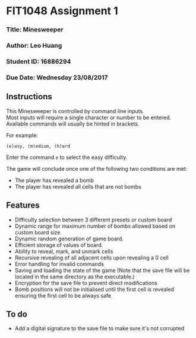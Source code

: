 # FIT1048 Assignment 1
### Title: Minesweeper
### Author: Leo Huang
### Student ID: 16886294
### Due Date: Wednesday 23/08/2017

## Instructions
This Minesweeper is controlled by command line inputs.  
Most inputs will require a single character or number to be entered.  
Available commands will usually be hinted in brackets.  

For example:  

 `(e)asy, (m)edium, (h)ard  `

Enter the command `e` to select the easy difficulty.  

The game will conclude once one of the following two conditions are met:

* The player has revealed a bomb
* The player has revealed all cells that are not bombs

## Features
* Difficulty selection between 3 different presets or custom board
* Dynamic range for maximum number of bombs allowed based on custom board size
* Dynamic random generation of game board.
* Efficient storage of values of board.
* Ability to reveal, mark, and unmark cells
* Recursive revealing of all adjacent cells upon revealing a 0 cell
* Error handling for invalid commands
* Saving and loading the state of the game (Note that the save file will be located in the same directory as the executable.)
* Encryption for the save file to prevent direct modifications
* Bomb positions will not be initialised until the first cell is revealed ensuring the first cell to be always safe

## To do
* Add a digital signature to the save file to make sure it's not corrupted